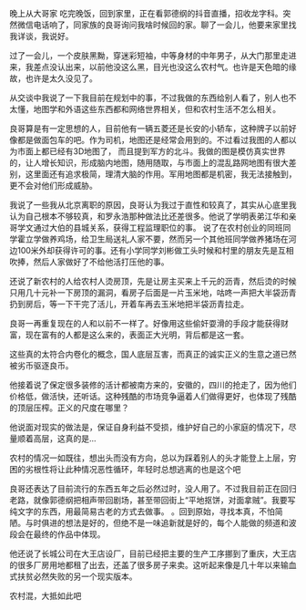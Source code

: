 晚上从大哥家 吃完晚饭，回到家里，正在看郭德纲的抖音直播，招收龙字科。突然微信电话响了，同家族的良哥询问我啥时候回的家。聊了一会儿，他要来家里找我详谈，我说好。

过了一会儿，一个皮肤黑黝，穿迷彩短袖，中等身材的中年男子，从大门那里走进来，我差点没认出来，以前他没这么黑，目光也没这么农村气。也许是天色暗的缘故，也许是太久没见了。

从交谈中我说了一下我目前在规划中的事，不过我做的东西给别人看了，别人也不太懂，地图学和外语这些东西都和网络世界相关，但和农村生活不怎么相关。

良哥算是有一定思想的人，目前他有一辆五菱还是长安的小轿车，这种牌子以前好像都是做面包车的吧。作为司机，地图还是经常会用到的。不过看过我图的人都以为市面上都已经有3D地图了，
而且提到军方的北斗。我做的图是模仿真实世界的，让人增长知识，形成脑内地图，随用随取，与市面上的混乱路网地图有很大差别，这里面还有追求极简，理清大脑的作用。军用地图都是机密，我无法接触到，更不会对他们形成威胁。

我说了一些我从北京离职的原因，良哥认为我过于直性和较真了，其实从心底里我认为自己根本不够较真，和罗永浩那种做法比还差很多。他说了学明表弟江华和亲哥学文通过大伯的县城关系，获得工程监理职位的事。
说了在农村创业的同班同学霍立学做养鸡场，给卫生局送礼人家不要，然而另一个其他班同学做养猪场在河边100米外却获得许可的事。还有小学同学刘彬做工头时候和村里的朋友先是互相吹捧，然后人家做好了不给他活打压他的事。

还说了新农村的人给农村人烫房顶，先是让房主买来上千元的沥青，然后烫的时候只用几十元补一下房顶的漏洞，看房子后面是一片玉米地，咕咚一声把大半袋沥青扔到房后，等一下干完了活儿，开着车再去玉米地把半袋沥青拉走。

良哥一再重复现在的人和以前不一样了。好像用这些偷奸耍滑的手段才能获得财富，现在富有的人都是这么来的，表面正大光明，背后都是这一套。

这些真的太符合内卷化的概念，国人底层互害，而真正的诚实正义的生意之道已然被劣币驱逐良币。

他接着说了保定很多装修的活计都被南方来的，安徽的，四川的抢走了，因为他们价格低，做活快，还听话。这种残酷的市场竞争逼着人们做得更好，也体现了残酷的顶层压榨。正义的尺度在哪里？

他说面对现实的做法是，保证自身利益不受损，维护好自己的小家庭的情况下，尽量顺着高层，这真的是...

农村的情况一如既往，想出头而没有方向，总以为踩着别人的头才能登上上层，穷困的劣根性将让此种情况恶性循环，年轻时总想逃离的也是这个吧

良哥还表达了目前流行的东西五年之后必然过时，没人用了。不过我目前正在回归老路，就像郭德纲把相声带回剧场，甚至带回街上“平地抠饼，对面拿贼”。我要写纯文字的东西，用最简易古老的方式去做事。
。回到原始，寻找本真，不怕简陋。与时俱进的想法是好的，但绝不是一味追新就是好的，每个人能做的频道和波段会在最终的作品中体现。

他还说了长城公司在大王店设厂，目前已经把主要的生产工序挪到了重庆，大王店的很多厂房用地都租了出去，还盖了很多房子来卖。这听起来像是几十年以来输血式扶贫必然失败的另一个现实版本。

农村混，大抵如此吧

